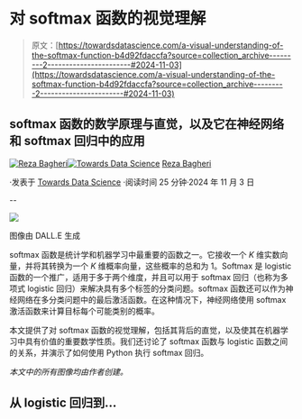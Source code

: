 # 对 softmax 函数的视觉理解

> 原文：[https://towardsdatascience.com/a-visual-understanding-of-the-softmax-function-b4d92fdaccfa?source=collection_archive---------2-----------------------#2024-11-03](https://towardsdatascience.com/a-visual-understanding-of-the-softmax-function-b4d92fdaccfa?source=collection_archive---------2-----------------------#2024-11-03)

## softmax 函数的数学原理与直觉，以及它在神经网络和 softmax 回归中的应用

[](https://reza-bagheri79.medium.com/?source=post_page---byline--b4d92fdaccfa--------------------------------)[![Reza Bagheri](../Images/7c5a7dc9e6e31048ce31c8d49055987c.png)](https://reza-bagheri79.medium.com/?source=post_page---byline--b4d92fdaccfa--------------------------------)[](https://towardsdatascience.com/?source=post_page---byline--b4d92fdaccfa--------------------------------)[![Towards Data Science](../Images/a6ff2676ffcc0c7aad8aaf1d79379785.png)](https://towardsdatascience.com/?source=post_page---byline--b4d92fdaccfa--------------------------------) [Reza Bagheri](https://reza-bagheri79.medium.com/?source=post_page---byline--b4d92fdaccfa--------------------------------)

·发表于 [Towards Data Science](https://towardsdatascience.com/?source=post_page---byline--b4d92fdaccfa--------------------------------) ·阅读时间 25 分钟·2024 年 11 月 3 日

--

![](../Images/7dc6407208970404abdcca81e6affe28.png)

图像由 DALL.E 生成

softmax 函数是统计学和机器学习中最重要的函数之一。它接收一个 *K* 维实数向量，并将其转换为一个 *K* 维概率向量，这些概率的总和为 1。Softmax 是 logistic 函数的一个推广，适用于多于两个维度，并且可以用于 softmax 回归（也称为多项式 logistic 回归）来解决具有多个标签的分类问题。softmax 函数还可以作为神经网络在多分类问题中的最后激活函数。在这种情况下，神经网络使用 softmax 激活函数来计算目标每个可能类别的概率。

本文提供了对 softmax 函数的视觉理解，包括其背后的直觉，以及使其在机器学习中具有价值的重要数学性质。我们还讨论了 softmax 函数与 logistic 函数之间的关系，并演示了如何使用 Python 执行 softmax 回归。

*本文中的所有图像均由作者创建。*

## **从 logistic 回归到**…
